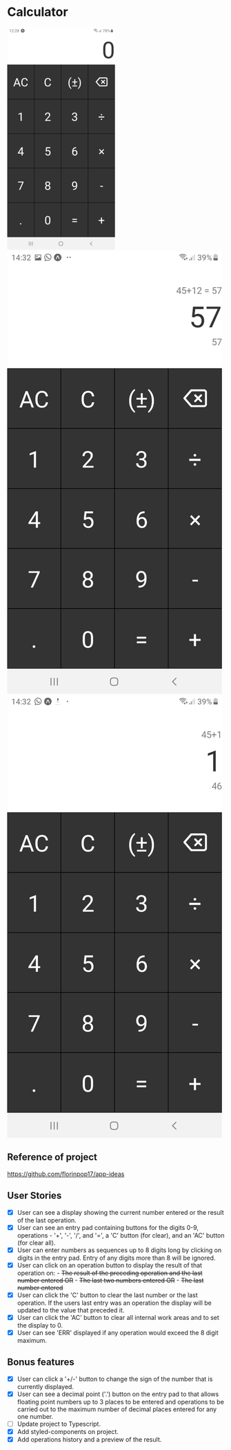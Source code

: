 # Calculator

<img src="images/calculator-js.png">
<img src="images/history.jpg">
<img src="images/preview.jpg">

## Reference of project

https://github.com/florinpop17/app-ideas

## User Stories

-   [x] User can see a display showing the current number entered or the
        result of the last operation.
-   [x] User can see an entry pad containing buttons for the digits 0-9,
        operations - '+', '-', '/', and '=', a 'C' button (for clear), and an 'AC'
        button (for clear all).
-   [x] User can enter numbers as sequences up to 8 digits long by clicking on
        digits in the entry pad. Entry of any digits more than 8 will be ignored.
-   [x] User can click on an operation button to display the result of that
        operation on: 
	  - ~~The result of the preceding operation and the last number entered OR~~ 
	  - ~~The last two numbers entered OR~~ 
          - ~~The last number entered~~
-   [x] User can click the 'C' button to clear the last number or the last
        operation. If the users last entry was an operation the display will be
        updated to the value that preceded it.
-   [x] User can click the 'AC' button to clear all internal work areas and
        to set the display to 0.
-   [x] User can see 'ERR' displayed if any operation would exceed the
        8 digit maximum.

## Bonus features

-   [x] User can click a '+/-' button to change the sign of the number that is
        currently displayed.
-   [x] User can see a decimal point ('.') button on the entry pad to that
        allows floating point numbers up to 3 places to be entered and operations to
        be carried out to the maximum number of decimal places entered for any one
        number.
-   [ ] Update project to Typescript.
-   [x] Add styled-components on project.
-   [x] Add operations history and a preview of the result.
